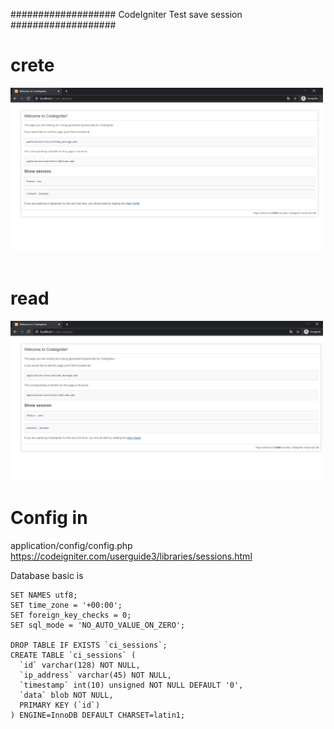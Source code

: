 ###################
CodeIgniter Test save session
###################

# crete  
<img width="500" height="auto" src="picture/test%20session.png" />
<br/><br/>

# read  
<img width="500" height="auto" src="picture/2020-02-17_175546.png" />  


# Config in 
application/config/config.php
https://codeigniter.com/userguide3/libraries/sessions.html

Database basic is

```mysql
SET NAMES utf8;
SET time_zone = '+00:00';
SET foreign_key_checks = 0;
SET sql_mode = 'NO_AUTO_VALUE_ON_ZERO';

DROP TABLE IF EXISTS `ci_sessions`;
CREATE TABLE `ci_sessions` (
  `id` varchar(128) NOT NULL,
  `ip_address` varchar(45) NOT NULL,
  `timestamp` int(10) unsigned NOT NULL DEFAULT '0',
  `data` blob NOT NULL,
  PRIMARY KEY (`id`)
) ENGINE=InnoDB DEFAULT CHARSET=latin1;
```
